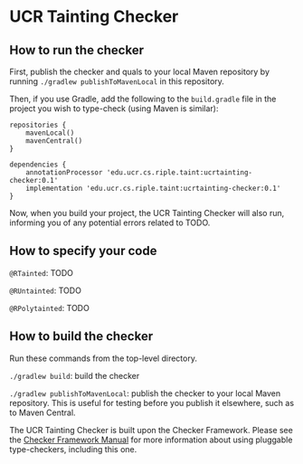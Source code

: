 # UCR Tainting Checker


## How to run the checker

First, publish the checker and quals to your local Maven repository by running
`./gradlew publishToMavenLocal` in this repository.

Then, if you use Gradle, add the following to the `build.gradle` file in
the project you wish to type-check (using Maven is similar):

```
repositories {
    mavenLocal()
    mavenCentral()
}

dependencies {
    annotationProcessor 'edu.ucr.cs.riple.taint:ucrtainting-checker:0.1'
    implementation 'edu.ucr.cs.riple.taint:ucrtainting-checker:0.1'
}
```

Now, when you build your project, the UCR Tainting Checker will also run,
informing you of any potential errors related to TODO.


## How to specify your code


`@RTainted`:
TODO

`@RUntainted`:
TODO

`@RPolytainted`:
TODO

## How to build the checker

Run these commands from the top-level directory.

`./gradlew build`: build the checker

`./gradlew publishToMavenLocal`: publish the checker to your local Maven repository.
This is useful for testing before you publish it elsewhere, such as to Maven Central.

The UCR Tainting Checker is built upon the Checker Framework.  Please see
the [Checker Framework Manual](https://checkerframework.org/manual/) for
more information about using pluggable type-checkers, including this one.
